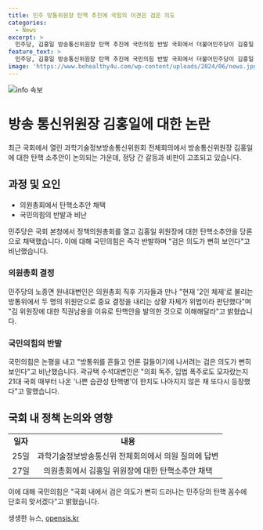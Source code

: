 ```yaml
---
title: 민주 방통위원장 탄핵 추진에 국힘의 이견은 검은 의도
categories:
  - News
excerpt: >
  민주당, 김홍일 방송통신위원장 탄핵 추진에 국민의힘 반발 국회에서 더불어민주당이 김홍일 방송통신위원장에 대한 탄핵을 추진하자 국민의힘이 반발했다. 국민의힘은 검은 의도를 비판하며, 민주당의 탄핵 꼼수를 강력히 규탄했다. 민주당은 2인 체제로 중요 결정을 내리는 상황이 위법이라며 김 위원장의 직권남용을 이유로 탄핵안을 발의했다고 설명했다. 국민의힘 측은 미루고 싶은 방통위의 정책을 추진하며 야당의 검은 의도를 비판했다. 
feature_text: >
  민주당, 김홍일 방송통신위원장 탄핵 추진에 국민의힘 반발 국회에서 더불어민주당이 김홍일 방송통신위원장에 대한 탄핵을 추진하자 국민의힘이 반발했다. 국민의힘은 검은 의도를 비판하며, 민주당의 탄핵 꼼수를 강력히 규탄했다. 민주당은 2인 체제로 중요 결정을 내리는 상황이 위법이라며 김 위원장의 직권남용을 이유로 탄핵안을 발의했다고 설명했다. 국민의힘 측은 미루고 싶은 방통위의 정책을 추진하며 야당의 검은 의도를 비판했다. 
image: 'https://www.behealthy4u.com/wp-content/uploads/2024/06/news.jpg'
---
```


<p><img src="https://www.behealthy4u.com/wp-content/uploads/2024/06/news.jpg" alt="info 속보" /></p>

<h1>방송 통신위원장 김홍일에 대한 논란</h1>

<p data-ke-size="size16">최근 국회에서 열린 과학기술정보방송통신위원회 전체회의에서 방송통신위원장 김홍일에 대한 탄핵 소추안이 논의되는 가운데, 정당 간 갈등과 비판이 고조되고 있습니다.</p>

<h2 data-ke-size="size26">과정 및 요인</h2>

<ul>
    <li>의원총회에서 탄핵소추안 채택</li>
    <li>국민의힘의 반발과 비난</li>
</ul>

<p data-ke-size="size16">민주당은 국회 본청에서 정책의원총회를 열고 김홍일 위원장에 대한 탄핵소추안을 당론으로 채택했습니다. 이에 대해 국민의힘은 즉각 반발하며 "검은 의도가 뻔히 보인다"고 비난했습니다.</p>

<h3>의원총회 결정</h3>

<p data-ke-size="size16">민주당의 노종면 원내대변인은 의원총회 직후 기자들과 만나 "현재 '2인 체제'로 불리는 방통위에서 두 명의 위원만으로 중요 결정을 내리는 상황 자체가 위법이라 판단했다"며 "김 위원장에 대한 직권남용을 이유로 탄핵안을 발의한 것으로 이해해달라"고 밝혔습니다.</p>

<h3>국민의힘의 반발</h3>

<p data-ke-size="size16">국민의힘은 논평을 내고 "방통위를 흔들고 언론 길들이기에 나서려는 검은 의도가 뻔히 보인다"고 비난했습니다. 곽규택 수석대변인은 "의회 독주, 입법 폭주로도 모자랐는지 21대 국회 때부터 나온 '나쁜 습관성 탄핵병'이 한치도 나아지지 않은 채 또다시 등장했다"고 말했습니다.</p>

<h2 data-ke-size="size26">국회 내 정책 논의와 영향</h2>

<table>
    <tr>
        <td style="text-align: center; height: 17px;"><b>일자</b></td>
        <td style="text-align: center; height: 17px;"><b>내용</b></td>
    </tr>
    <tr>
        <td style="text-align: center; height: 17px;">25일</td>
        <td style="text-align: center; height: 17px;">과학기술정보방송통신위 전체회의에서 의원 질의에 답변</td>
    </tr>
    <tr>
        <td style="text-align: center; height: 17px;">27일</td>
        <td style="text-align: center; height: 17px;">의원총회에서 김홍일 위원장에 대한 탄핵소추안 채택</td>
    </tr>
</table>

<p data-ke-size="size16">이에 대해 국민의힘은 "국회 내에서 검은 의도가 뻔히 드러나는 민주당의 탄핵 꼼수에 단호히 맞서겠다"고 밝혔습니다.</p>
생생한 뉴스, <a href="https://opensis.kr" rel="dofollow">opensis.kr</a>


